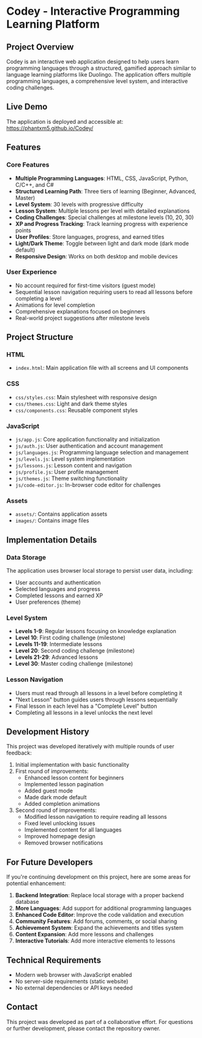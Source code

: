 # Codey - Interactive Programming Learning Platform

## Project Overview
Codey is an interactive web application designed to help users learn programming languages through a structured, gamified approach similar to language learning platforms like Duolingo. The application offers multiple programming languages, a comprehensive level system, and interactive coding challenges.

## Live Demo
The application is deployed and accessible at: https://phantxm5.github.io/Codey/

## Features

### Core Features
- **Multiple Programming Languages**: HTML, CSS, JavaScript, Python, C/C++, and C#
- **Structured Learning Path**: Three tiers of learning (Beginner, Advanced, Master)
- **Level System**: 30 levels with progressive difficulty
- **Lesson System**: Multiple lessons per level with detailed explanations
- **Coding Challenges**: Special challenges at milestone levels (10, 20, 30)
- **XP and Progress Tracking**: Track learning progress with experience points
- **User Profiles**: Store languages, progress, and earned titles
- **Light/Dark Theme**: Toggle between light and dark mode (dark mode default)
- **Responsive Design**: Works on both desktop and mobile devices

### User Experience
- No account required for first-time visitors (guest mode)
- Sequential lesson navigation requiring users to read all lessons before completing a level
- Animations for level completion
- Comprehensive explanations focused on beginners
- Real-world project suggestions after milestone levels

## Project Structure

### HTML
- `index.html`: Main application file with all screens and UI components

### CSS
- `css/styles.css`: Main stylesheet with responsive design
- `css/themes.css`: Light and dark theme styles
- `css/components.css`: Reusable component styles

### JavaScript
- `js/app.js`: Core application functionality and initialization
- `js/auth.js`: User authentication and account management
- `js/languages.js`: Programming language selection and management
- `js/levels.js`: Level system implementation
- `js/lessons.js`: Lesson content and navigation
- `js/profile.js`: User profile management
- `js/themes.js`: Theme switching functionality
- `js/code-editor.js`: In-browser code editor for challenges

### Assets
- `assets/`: Contains application assets
- `images/`: Contains image files

## Implementation Details

### Data Storage
The application uses browser local storage to persist user data, including:
- User accounts and authentication
- Selected languages and progress
- Completed lessons and earned XP
- User preferences (theme)

### Level System
- **Levels 1-9**: Regular lessons focusing on knowledge explanation
- **Level 10**: First coding challenge (milestone)
- **Levels 11-19**: Intermediate lessons
- **Level 20**: Second coding challenge (milestone)
- **Levels 21-29**: Advanced lessons
- **Level 30**: Master coding challenge (milestone)

### Lesson Navigation
- Users must read through all lessons in a level before completing it
- "Next Lesson" button guides users through lessons sequentially
- Final lesson in each level has a "Complete Level" button
- Completing all lessons in a level unlocks the next level

## Development History
This project was developed iteratively with multiple rounds of user feedback:
1. Initial implementation with basic functionality
2. First round of improvements:
   - Enhanced lesson content for beginners
   - Implemented lesson pagination
   - Added guest mode
   - Made dark mode default
   - Added completion animations
3. Second round of improvements:
   - Modified lesson navigation to require reading all lessons
   - Fixed level unlocking issues
   - Implemented content for all languages
   - Improved homepage design
   - Removed browser notifications

## For Future Developers
If you're continuing development on this project, here are some areas for potential enhancement:

1. **Backend Integration**: Replace local storage with a proper backend database
2. **More Languages**: Add support for additional programming languages
3. **Enhanced Code Editor**: Improve the code validation and execution
4. **Community Features**: Add forums, comments, or social sharing
5. **Achievement System**: Expand the achievements and titles system
6. **Content Expansion**: Add more lessons and challenges
7. **Interactive Tutorials**: Add more interactive elements to lessons

## Technical Requirements
- Modern web browser with JavaScript enabled
- No server-side requirements (static website)
- No external dependencies or API keys needed

## Contact
This project was developed as part of a collaborative effort. For questions or further development, please contact the repository owner.
